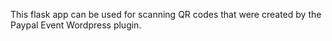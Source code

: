 This flask app can be used for scanning QR codes that were created by the Paypal Event Wordpress plugin.
